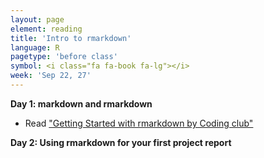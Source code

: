 ```yaml
---
layout: page
element: reading
title: 'Intro to rmarkdown'
language: R
pagetype: 'before class'
symbol: <i class="fa fa-book fa-lg"></i>
week: 'Sep 22, 27'
---
```


**Day 1: markdown and rmarkdown**
<!-- from https://globalecologybiogeography.github.io/Ecoinformatics/readings/week7_reading/-->

* Read ["Getting Started with rmarkdown by Coding club"](https://ourcodingclub.github.io/2016/11/24/rmarkdown-1.html#identify)


**Day 2: Using rmarkdown for your first project report**

